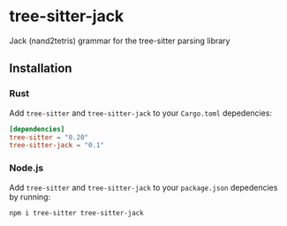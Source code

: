 # tree-sitter-jack

Jack (nand2tetris) grammar for the tree-sitter parsing library

## Installation

### Rust

Add `tree-sitter` and `tree-sitter-jack` to your `Cargo.toml` depedencies:

```toml
[dependencies]
tree-sitter = "0.20"
tree-sitter-jack = "0.1"
```

### Node.js

Add `tree-sitter` and `tree-sitter-jack` to your `package.json` depedencies by running:

```sh
npm i tree-sitter tree-sitter-jack
```
